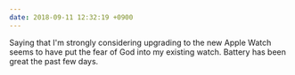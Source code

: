 ```yaml
---
date: 2018-09-11 12:32:19 +0900
---
```

Saying that I'm strongly considering upgrading to the new Apple Watch seems to have put the fear of God into my existing watch. Battery has been great the past few days.
